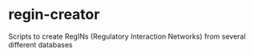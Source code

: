 regin-creator
=============

Scripts to create RegINs (Regulatory Interaction Networks) from several different databases
